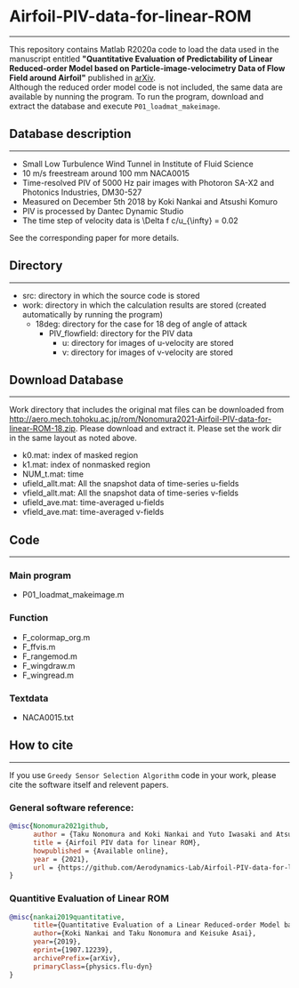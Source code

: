 # Airfoil-PIV-data-for-linear-ROM
<!-- Last modified: 2021/04/03 -->
---
This repository contains Matlab R2020a code to load the data used in the manuscript entitled __"Quantitative Evaluation of Predictability of Linear Reduced-order Model based on Particle-image-velocimetry Data of Flow Field around Airfoil"__ published in [arXiv](https://arxiv.org/abs/1907.12239).  
Although the reduced order model code is not included, the same data are available by nunning the program. 
To run the program, download and extract the database and execute `P01_loadmat_makeimage`.  

## Database description
---
- Small Low Turbulence Wind Tunnel in Institute of Fluid Science
- 10 m/s freestream around 100 mm NACA0015
- Time-resolved PIV of 5000 Hz pair images with Photoron SA-X2 and Photonics Industries, DM30-527
- Measured on December 5th 2018 by Koki Nankai and Atsushi Komuro
- PIV is processed by Dantec Dynamic Studio
- The time step of velocity data is \Delta f c/u_{\infty} = 0.02 

See the corresponding paper for more details.

## Directory
---
- src: directory in which the source code is stored  
- work: directory in which the calculation results are stored (created automatically by running the program)  
  - 18deg: directory for the case for 18 deg of angle of attack
    - PIV_flowfield: directory for the PIV data  
      - u: directory for images of u-velocity are stored
      - v: directory for images of v-velocity are stored
  
## Download Database  
---
Work directory that includes the original mat files can be downloaded from http://aero.mech.tohoku.ac.jp/rom/Nonomura2021-Airfoil-PIV-data-for-linear-ROM-18.zip.
Please download and extract it. Please set the work dir in the same layout as noted above.
 - k0.mat: index of masked region
 - k1.mat: index of nonmasked region
 - NUM_t.mat: time
 - ufield_allt.mat: All the snapshot data of time-series u-fields
 - vfield_allt.mat: All the snapshot data of time-series v-fields
 - ufield_ave.mat: time-averaged u-fields
 - vfield_ave.mat: time-averaged v-fields

## Code  
---
### Main program  
- P01_loadmat_makeimage.m  

### Function  
- F_colormap_org.m  
- F_ffvis.m  
- F_rangemod.m  
- F_wingdraw.m  
- F_wingread.m  

### Textdata  
- NACA0015.txt

## How to cite  
---
If you use `Greedy Sensor Selection Algorithm` code in your work, please cite the software itself and relevent papers.  
### General software reference:  
``` bibtex
@misc{Nonomura2021github,
      author = {Taku Nonomura and Koki Nankai and Yuto Iwasaki and Atsushi Komuro and Keisuke Asai},
      title = {Airfoil PIV data for linear ROM},
      howpublished = {Available online},
      year = {2021},
      url = {https://github.com/Aerodynamics-Lab/Airfoil-PIV-data-for-linear-ROM}
}
```  

### Quantitive Evaluation of Linear ROM
``` bibtex
@misc{nankai2019quantitative,
      title={Quantitative Evaluation of a Linear Reduced-order Model based on Particle-image-velocimetry Data of Flow Field around Airfoil}, 
      author={Koki Nankai and Taku Nonomura and Keisuke Asai},
      year={2019},
      eprint={1907.12239},
      archivePrefix={arXiv},
      primaryClass={physics.flu-dyn}
}
```
